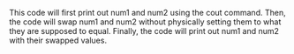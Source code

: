 This code will first print out num1 and num2  using the cout command. Then, the code will swap num1 and num2 without physically setting them to what they are supposed to equal. Finally, the code will print out num1 and num2 with their swapped values.
